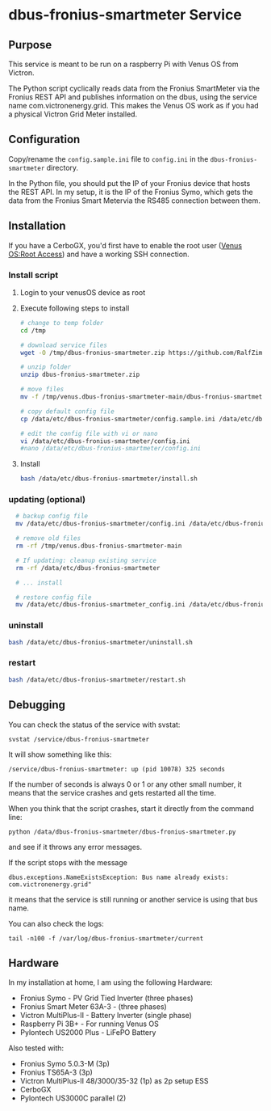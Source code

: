 # dbus-fronius-smartmeter Service

## Purpose

This service is meant to be run on a raspberry Pi with Venus OS from Victron.

The Python script cyclically reads data from the Fronius SmartMeter via the Fronius REST API and publishes information on the dbus, using the service name com.victronenergy.grid. This makes the Venus OS work as if you had a physical Victron Grid Meter installed.

## Configuration

Copy/rename the `config.sample.ini` file to `config.ini` in the `dbus-fronius-smartmeter` directory.

In the Python file, you should put the IP of your Fronius device that hosts the REST API. In my setup, it is the IP of the Fronius Symo, which gets the data from the Fronius Smart Metervia the RS485 connection between them.

## Installation

If you have a CerboGX, you'd first have to enable the root user ([Venus OS:Root Access](https://www.victronenergy.com/live/ccgx:root_access#root_access)) and have a working SSH connection.

### Install script

1. Login to your venusOS device as root
2. Execute following steps to install
    ```bash
    # change to temp folder
    cd /tmp

    # download service files
    wget -O /tmp/dbus-fronius-smartmeter.zip https://github.com/RalfZim/venus.dbus-fronius-smartmeter/archive/refs/heads/master.zip

    # unzip folder
    unzip dbus-fronius-smartmeter.zip

    # move files
    mv -f /tmp/venus.dbus-fronius-smartmeter-main/dbus-fronius-smartmeter /data/etc/

    # copy default config file
    cp /data/etc/dbus-fronius-smartmeter/config.sample.ini /data/etc/dbus-fronius-smartmeter/config.ini

    # edit the config file with vi or nano
    vi /data/etc/dbus-fronius-smartmeter/config.ini
    #nano /data/etc/dbus-fronius-smartmeter/config.ini
    ```

3. Install
    ```bash
    bash /data/etc/dbus-fronius-smartmeter/install.sh
    ```

### updating (optional)

```bash
  # backup config file
  mv /data/etc/dbus-fronius-smartmeter/config.ini /data/etc/dbus-fronius-smartmeter_config_backup.ini

  # remove old files
  rm -rf /tmp/venus.dbus-fronius-smartmeter-main

  # If updating: cleanup existing service
  rm -rf /data/etc/dbus-fronius-smartmeter

  # ... install 

  # restore config file
  mv /data/etc/dbus-fronius-smartmeter_config.ini /data/etc/dbus-fronius-smartmeter/config.ini
```

### uninstall

```bash
bash /data/etc/dbus-fronius-smartmeter/uninstall.sh
```

### restart

```bash
bash /data/etc/dbus-fronius-smartmeter/restart.sh
```

## Debugging

You can check the status of the service with svstat:

`svstat /service/dbus-fronius-smartmeter`

It will show something like this:

`/service/dbus-fronius-smartmeter: up (pid 10078) 325 seconds`

If the number of seconds is always 0 or 1 or any other small number, it means that the service crashes and gets restarted all the time.

When you think that the script crashes, start it directly from the command line:

`python /data/dbus-fronius-smartmeter/dbus-fronius-smartmeter.py`

and see if it throws any error messages.

If the script stops with the message

`dbus.exceptions.NameExistsException: Bus name already exists: com.victronenergy.grid"`

it means that the service is still running or another service is using that bus name.

You can also check the logs:

`tail -n100 -f /var/log/dbus-fronius-smartmeter/current`

## Hardware

In my installation at home, I am using the following Hardware:

- Fronius Symo - PV Grid Tied Inverter (three phases)
- Fronius Smart Meter 63A-3 - (three phases)
- Victron MultiPlus-II - Battery Inverter (single phase)
- Raspberry Pi 3B+ - For running Venus OS
- Pylontech US2000 Plus - LiFePO Battery

Also tested with:

- Fronius Symo 5.0.3-M (3p)
- Fronius TS65A-3 (3p)
- Victron MultiPlus-II 48/3000/35-32 (1p) as 2p setup ESS
- CerboGX
- Pylontech US3000C parallel (2)
